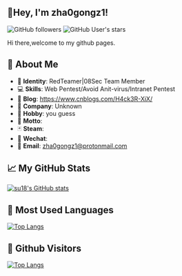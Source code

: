﻿## &#x1f44b;Hey, I'm zha0gongz1! 
![GitHub followers](https://img.shields.io/github/followers/An0ny-m0us?style=social)   ![GitHub User's stars](https://img.shields.io/github/stars/An0ny-m0us?style=social)

Hi there,welcome to my github pages.



## &#x1f9f8; About Me

- &#x1f481; **Identity**: RedTeamer|08Sec Team Member
- &#x1f4bb; **Skills**: Web Pentest/Avoid Anit-virus/Intranet Pentest
- &#x1f4c3; **Blog**: https://www.cnblogs.com/H4ck3R-XiX/
- &#x1f3e2; **Company**: Unknown
- &#x1f47e; **Hobby**: you guess
- &#x1f4ac; **Motto**: 
- &#x1f0cf; **Steam**: 
- &#x1f4f1; **Wechat**: 
- &#x1f4e7; **Email**: zha0gongz1@protonmail.com




## &#x1f4c8; My GitHub Stats

[![su18's GitHub stats](https://github-readme-stats.vercel.app/api?username=An0ny-m0us&show_icons=true)](https://www.cnblogs.com/H4ck3R-XiX/)



## &#x1f4dd; Most Used Languages

[![Top Langs](https://github-readme-stats.vercel.app/api/top-langs/?username=An0ny-m0us&hide=html)](https://www.cnblogs.com/H4ck3R-XiX/)



## &#x1f92b; Github Visitors


[![Top Langs](https://profile-counter.glitch.me/An0ny-m0us/count.svg)](https://www.cnblogs.com/H4ck3R-XiX/)


